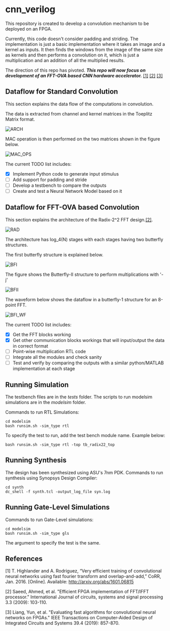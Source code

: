 # cnn_verilog

This repository is created to develop a convolution mechanism to be deployed on an FPGA.

Currently, this code doesn't consider padding and striding. The implementation is just a basic implementation where it takes an image and a kernel as inputs. It then finds the windows from the image of the same size as kernels and then performs a convolution on it, which is just a multiplication and an addition of all the multiplied results.

The direction of this repo has pivoted. ***This repo will now focus on development of an FFT-OVA based CNN hardware accelerator.*** [[1]](#1) [[2]](#2) [[3]](#3)

## Dataflow for Standard Convolution

This section explains the data flow of the computations in convolution.

The data is extracted from channel and kernel matrices in the Toeplitz Matrix format.

![ARCH](./docs/architecture.jpg)

MAC operation is then performed on the two matrices shown in the figure below.

![MAC_OPS](./docs/convolution_dataflow.jpg)

The current TODO list includes:
- [x] Implement Python code to generate input stimulus
- [ ] Add support for padding and stride
- [ ] Develop a testbench to compare the outputs
- [ ] Create and test a Neural Network Model based on it

## Dataflow for FFT-OVA based Convolution

This section explains the architecture of the Radix-2^2 FFT design.[[2]](#2).

![RAD](./docs/fft_arch.jpg)

The architecture has log_4(N) stages with each stages having two butterfly structures.

The first butterfly structure is explained below.

![BFI](./docs/bfi.jpg)

The figure shows the Butterfly-II structure to perform multiplications with '-j'

![BFII](./docs/bfii.jpg)

The waveform below shows the dataflow in a butterfly-1 structure for an 8-point FFT.

![BFI_WF](./docs/bfi_wf.png)

The current TODO list includes:
- [x] Get the FFT blocks working
- [x] Get other communication blocks workings that will input/output the data in correct format
- [ ] Point-wise multiplication RTL code
- [ ] Integrate all the modules and check sanity
- [ ] Test and verify by comparing the outputs with a similar python/MATLAB implementation at each stage

## Running Simulation

The testbench files are in the *tests* folder. The scripts to run modelsim simulations are in the *modelsim* folder.

Commands to run RTL Simulations:
```
cd modelsim
bash runsim.sh -sim_type rtl
```

To specify the test to run, add the test bench module name. Example below:
```
bash runsim.sh -sim_type rtl -top tb_radix22_top
```

## Running Synthesis

The design has been synthesized using ASU's 7nm PDK. Commands to run synthesis using Synopsys Design Compiler:
```
cd synth
dc_shell -f synth.tcl -output_log_file syn.log
```

## Running Gate-Level Simulations

Commands to run Gate-Level simulations:
```
cd modelsim
bash runsim.sh -sim_type gls
```

The argument to specify the test is the same.

## References

<a id="1">[1]</a>
T. Highlander and A. Rodriguez, “Very efficient training of convolutional neural networks using fast fourier transform and overlap-and-add,” CoRR, Jan. 2016. [Online]. Available: http://arxiv.org/abs/1601.06815

<a id="2">[2]</a>
Saeed, Ahmed, et al. "Efficient FPGA implementation of FFT/IFFT processor." International Journal of circuits, systems and signal processing 3.3 (2009): 103-110.

<a id="3">[3]</a>
Liang, Yun, et al. "Evaluating fast algorithms for convolutional neural networks on FPGAs." IEEE Transactions on Computer-Aided Design of Integrated Circuits and Systems 39.4 (2019): 857-870.

